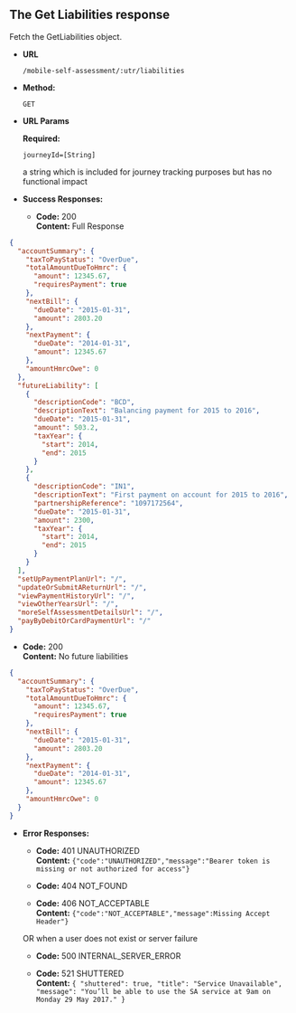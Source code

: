 The Get Liabilities response
----
Fetch the GetLiabilities object.

* **URL**

  `/mobile-self-assessment/:utr/liabilities`

* **Method:**

  `GET`

* **URL Params**

  **Required:**

  `journeyId=[String]`

  a string which is included for journey tracking purposes but has no functional impact

* **Success Responses:**

    * **Code:** 200 <br />
      **Content:** Full Response

```json
{
  "accountSummary": {
    "taxToPayStatus": "OverDue",
    "totalAmountDueToHmrc": {
      "amount": 12345.67,
      "requiresPayment": true
    },
    "nextBill": {
      "dueDate": "2015-01-31",
      "amount": 2803.20
    },
    "nextPayment": {
      "dueDate": "2014-01-31",
      "amount": 12345.67
    },
    "amountHmrcOwe": 0
  },
  "futureLiability": [
    {
      "descriptionCode": "BCD",
      "descriptionText": "Balancing payment for 2015 to 2016",
      "dueDate": "2015-01-31",
      "amount": 503.2,
      "taxYear": {
        "start": 2014,
        "end": 2015
      }
    },
    {
      "descriptionCode": "IN1",
      "descriptionText": "First payment on account for 2015 to 2016",
      "partnershipReference": "1097172564",
      "dueDate": "2015-01-31",
      "amount": 2300,
      "taxYear": {
        "start": 2014,
        "end": 2015
      }
    }
  ],
  "setUpPaymentPlanUrl": "/",
  "updateOrSubmitAReturnUrl": "/",
  "viewPaymentHistoryUrl": "/",
  "viewOtherYearsUrl": "/",
  "moreSelfAssessmentDetailsUrl": "/",
  "payByDebitOrCardPaymentUrl": "/"
}
```

* **Code:** 200 <br />
  **Content:** No future liabilities

```json
{
  "accountSummary": {
    "taxToPayStatus": "OverDue",
    "totalAmountDueToHmrc": {
      "amount": 12345.67,
      "requiresPayment": true
    },
    "nextBill": {
      "dueDate": "2015-01-31",
      "amount": 2803.20
    },
    "nextPayment": {
      "dueDate": "2014-01-31",
      "amount": 12345.67
    },
    "amountHmrcOwe": 0
  }
}
```

* **Error Responses:**

    * **Code:** 401 UNAUTHORIZED <br/>
      **Content:** `{"code":"UNAUTHORIZED","message":"Bearer token is missing or not authorized for access"}`

    * **Code:** 404 NOT_FOUND <br/>

    * **Code:** 406 NOT_ACCEPTABLE <br/>
      **Content:** `{"code":"NOT_ACCEPTABLE","message":Missing Accept Header"}`

  OR when a user does not exist or server failure

    * **Code:** 500 INTERNAL_SERVER_ERROR <br/>

    * **Code:** 521 SHUTTERED <br/>
      **Content:** ```{
      "shuttered": true,
      "title": "Service Unavailable",
      "message": "You’ll be able to use the SA service at 9am on Monday 29 May 2017."
      }```



